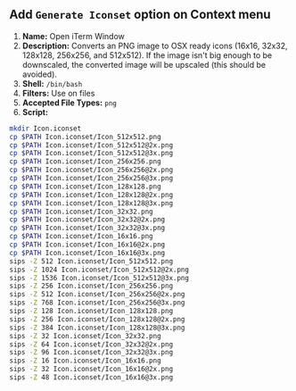 ## Add `Generate Iconset` option on Context menu

1. **Name:** Open iTerm Window
1. **Description:** Converts an PNG image to OSX ready icons (16x16, 32x32, 128x128, 256x256, and 512x512). If the image isn't big enough to be downscaled, the converted image will be upscaled (this should be avoided).
1. **Shell:** `/bin/bash`
1. **Filters:** Use on files
1. **Accepted File Types:** `png`
1. **Script:**

```bash
mkdir Icon.iconset
cp $PATH Icon.iconset/Icon_512x512.png
cp $PATH Icon.iconset/Icon_512x512@2x.png
cp $PATH Icon.iconset/Icon_512x512@3x.png
cp $PATH Icon.iconset/Icon_256x256.png
cp $PATH Icon.iconset/Icon_256x256@2x.png
cp $PATH Icon.iconset/Icon_256x256@3x.png
cp $PATH Icon.iconset/Icon_128x128.png
cp $PATH Icon.iconset/Icon_128x128@2x.png
cp $PATH Icon.iconset/Icon_128x128@3x.png
cp $PATH Icon.iconset/Icon_32x32.png
cp $PATH Icon.iconset/Icon_32x32@2x.png
cp $PATH Icon.iconset/Icon_32x32@3x.png
cp $PATH Icon.iconset/Icon_16x16.png
cp $PATH Icon.iconset/Icon_16x16@2x.png
cp $PATH Icon.iconset/Icon_16x16@3x.png
sips -Z 512 Icon.iconset/Icon_512x512.png
sips -Z 1024 Icon.iconset/Icon_512x512@2x.png
sips -Z 1536 Icon.iconset/Icon_512x512@3x.png
sips -Z 256 Icon.iconset/Icon_256x256.png
sips -Z 512 Icon.iconset/Icon_256x256@2x.png
sips -Z 768 Icon.iconset/Icon_256x256@3x.png
sips -Z 128 Icon.iconset/Icon_128x128.png
sips -Z 256 Icon.iconset/Icon_128x128@2x.png
sips -Z 384 Icon.iconset/Icon_128x128@3x.png
sips -Z 32 Icon.iconset/Icon_32x32.png
sips -Z 64 Icon.iconset/Icon_32x32@2x.png
sips -Z 96 Icon.iconset/Icon_32x32@3x.png
sips -Z 16 Icon.iconset/Icon_16x16.png
sips -Z 32 Icon.iconset/Icon_16x16@2x.png
sips -Z 48 Icon.iconset/Icon_16x16@3x.png
```
